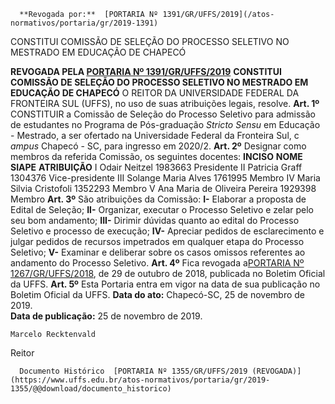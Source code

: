       **Revogada por:**  [PORTARIA Nº 1391/GR/UFFS/2019](/atos-normativos/portaria/gr/2019-1391) 

   CONSTITUI COMISSÃO DE SELEÇÃO DO PROCESSO SELETIVO NO MESTRADO EM EDUCAÇÃO DE CHAPECÓ  

 **REVOGADA PELA [PORTARIA Nº 1391/GR/UFFS/2019](https://www.uffs.edu.br/../2019-1391)**  **CONSTITUI COMISSÃO DE SELEÇÃO DO PROCESSO SELETIVO NO MESTRADO EM EDUCAÇÃO DE CHAPECÓ** O REITOR DA UNIVERSIDADE FEDERAL DA FRONTEIRA SUL (UFFS), no uso de suas atribuições legais, resolve.  **Art. 1º**  CONSTITUIR a Comissão de Seleção do Processo Seletivo para admissão de estudantes no Programa de Pós-graduação *Stricto Sensu* em Educação - Mestrado, a ser ofertado na Universidade Federal da Fronteira Sul, c *ampus* Chapecó - SC, para ingresso em 2020/2. **Art. 2º**  Designar como membros da referida Comissão, os seguintes docentes:      **INCISO**   **NOME**   **SIAPE**   **ATRIBUIÇÃO**     I   Odair Neitzel   1983663   Presidente     II   Patricia Graff   1304376   Vice-presidente     III   Solange Maria Alves   1761995   Membro     IV   Maria Silvia Cristofoli   1352293   Membro     V   Ana Maria de Oliveira Pereira   1929398   Membro         **Art. 3º**  São atribuições da Comissão: **I-** Elaborar a proposta de Edital de Seleção; **II-** Organizar, executar o Processo Seletivo e zelar pelo seu bom andamento; **III-** Dirimir dúvidas quanto ao edital do Processo Seletivo e processo de execução; **IV-** Apreciar pedidos de esclarecimento e julgar pedidos de recursos impetrados em qualquer etapa do Processo Seletivo; **V-** Examinar e deliberar sobre os casos omissos referentes ao andamento do Processo Seletivo. **Art. 4º**  Fica revogada a[PORTARIA Nº 1267/GR/UFFS/2018](https://www.uffs.edu.br/atos-normativos/portaria/gr/2018-1267), de 29 de outubro de 2018, publicada no Boletim Oficial da UFFS. **Art. 5º**  Esta Portaria entra em vigor na data de sua publicação no Boletim Oficial da UFFS.        **Data do ato:** Chapecó-SC, 25 de novembro de 2019.   
 **Data de publicação:**  25 de novembro de 2019. 

    Marcelo Recktenvald   
 Reitor 

      Documento Histórico  [PORTARIA Nº 1355/GR/UFFS/2019 (REVOGADA)](https://www.uffs.edu.br/atos-normativos/portaria/gr/2019-1355/@@download/documento_historico)     
      